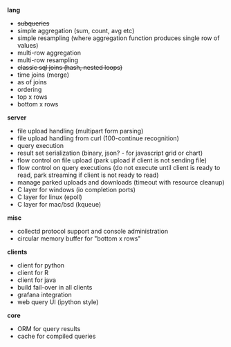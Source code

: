 __lang__

- ~~subqueries~~
- simple aggregation (sum, count, avg etc)
- simple resampling (where aggregation function produces single row of values)
- multi-row aggregation
- multi-row resampling
- ~~classic sql joins (hash, nested loops)~~
- time joins (merge)
- as of joins
- ordering
- top x rows
- bottom x rows

__server__

- file upload handling (multipart form parsing)
- file upload handling from curl (100-continue recognition)
- query execution
- result set serialization (binary, json? - for javascript grid or chart)
- flow control on file upload (park upload if client is not sending file)
- flow control on query executions (do not execute until client is ready to read, park streaming if client is not ready to read)
- manage parked uploads and downloads (timeout with resource cleanup)
- C layer for windows (io completion ports)
- C layer for linux (epoll)
- C layer for mac/bsd (kqueue)

__misc__

- collectd protocol support and console administration
- circular memory buffer for "bottom x rows"

__clients__

- client for python
- client for R
- client for java
- build fail-over in all clients
- grafana integration
- web query UI (ipython style)

__core__

- ORM for query results
- cache for compiled queries
